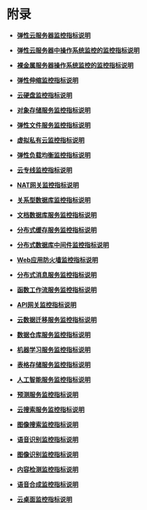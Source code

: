 # 附录<a name="ZH-CN_TOPIC_0022040396"></a>

-   **[弹性云服务器监控指标说明](弹性云服务器监控指标说明.md)**  

-   **[弹性云服务器中操作系统监控的监控指标说明](弹性云服务器中操作系统监控的监控指标说明.md)**  

-   **[裸金属服务器操作系统监控的监控指标说明](裸金属服务器操作系统监控的监控指标说明.md)**  

-   **[弹性伸缩监控指标说明](弹性伸缩监控指标说明.md)**  

-   **[云硬盘监控指标说明](云硬盘监控指标说明.md)**  

-   **[对象存储服务监控指标说明](对象存储服务监控指标说明.md)**  

-   **[弹性文件服务监控指标说明](弹性文件服务监控指标说明.md)**  

-   **[虚拟私有云监控指标说明](虚拟私有云监控指标说明.md)**  

-   **[弹性负载均衡监控指标说明](弹性负载均衡监控指标说明.md)**  

-   **[云专线监控指标说明](云专线监控指标说明.md)**  

-   **[NAT网关监控指标说明](NAT网关监控指标说明.md)**  

-   **[关系型数据库监控指标说明](关系型数据库监控指标说明.md)**  

-   **[文档数据库服务监控指标说明](文档数据库服务监控指标说明.md)**  

-   **[分布式缓存服务监控指标说明](分布式缓存服务监控指标说明.md)**  

-   **[分布式数据库中间件监控指标说明](分布式数据库中间件监控指标说明.md)**  

-   **[Web应用防火墙监控指标说明](Web应用防火墙监控指标说明.md)**  

-   **[分布式消息服务监控指标说明](分布式消息服务监控指标说明.md)**  

-   **[函数工作流服务监控指标说明](函数工作流服务监控指标说明.md)**  

-   **[API网关监控指标说明](API网关监控指标说明.md)**  

-   **[云数据迁移服务监控指标说明](云数据迁移服务监控指标说明.md)**  

-   **[数据仓库服务监控指标说明](数据仓库服务监控指标说明.md)**  

-   **[机器学习服务监控指标说明](机器学习服务监控指标说明.md)**  

-   **[表格存储服务监控指标说明](表格存储服务监控指标说明.md)**  

-   **[人工智能服务监控指标说明](人工智能服务监控指标说明.md)**  

-   **[预测服务监控指标说明](预测服务监控指标说明.md)**  

-   **[云搜索服务监控指标说明](云搜索服务监控指标说明.md)**  

-   **[图像搜索监控指标说明](图像搜索监控指标说明.md)**  

-   **[语音识别监控指标说明](语音识别监控指标说明.md)**  

-   **[图像识别监控指标说明](图像识别监控指标说明.md)**  

-   **[内容检测监控指标说明](内容检测监控指标说明.md)**  

-   **[语音合成监控指标说明](语音合成监控指标说明.md)**  

-   **[云桌面监控指标说明](云桌面监控指标说明.md)**  


